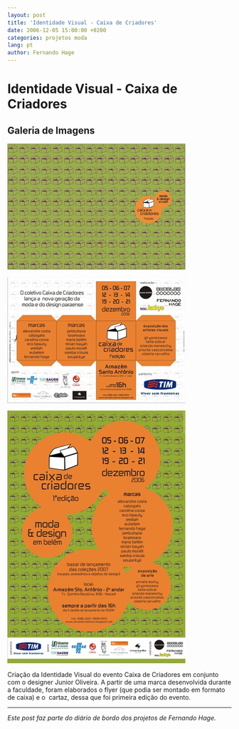 ```yaml
---
layout: post
title: 'Identidade Visual - Caixa de Criadores'
date: 2006-12-05 15:00:00 +0200
categories: projetos moda
lang: pt
author: Fernando Hage
---
```


# Identidade Visual - Caixa de Criadores

## Galeria de Imagens

![Identidade Visual - Caixa de Criadores](/assets/images/identidade-visual-caixa-de-criadores-01.jpg)

![Identidade Visual - Caixa de Criadores](/assets/images/identidade-visual-caixa-de-criadores-02.jpg)

![Identidade Visual - Caixa de Criadores](/assets/images/identidade-visual-caixa-de-criadores-03.jpg)

Criação da Identidade Visual do evento Caixa de Criadores em conjunto com o designer Junior Oliveira. A partir de uma marca desenvolvida durante a faculdade, foram elaborados o flyer (que podia ser montado em formato de caixa) e o  cartaz, dessa que foi primeira edição do evento.

---

*Este post faz parte do diário de bordo dos projetos de Fernando Hage.*